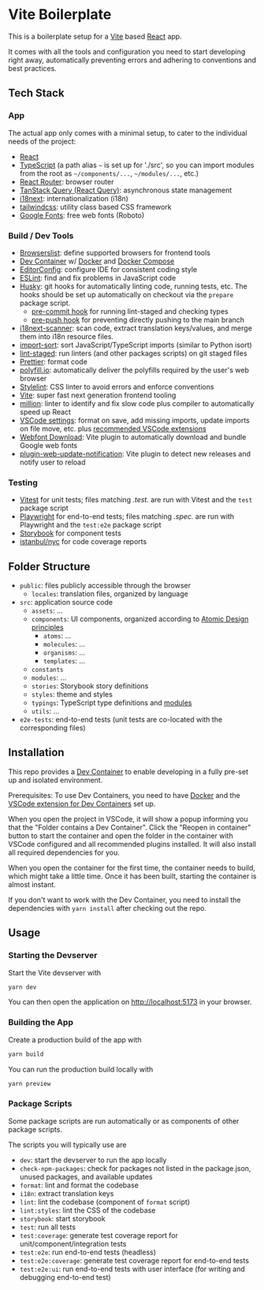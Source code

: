 # Vite Boilerplate

This is a boilerplate setup for a [Vite] based [React] app.

It comes with all the tools and configuration you need to start developing right away, automatically preventing errors and adhering to conventions and best practices.

## Tech Stack

### App

The actual app only comes with a minimal setup, to cater to the individual needs of the project:

- [React]
- [TypeScript] (a path alias `~` is set up for './src', so you can import modules from the root as `~/components/...`, `~/modules/...`, etc.)
- [React Router][reactRouter]: browser router
- [TanStack Query (React Query)][tanStackQuery]: asynchronous state management
- [i18next][i18next]: internationalization (i18n)
- [tailwindcss]: utility class based CSS framework
- [Google Fonts][googleFonts]: free web fonts (Roboto)

### Build / Dev Tools

- [Browserslist]: define supported browsers for frontend tools
- [Dev Container][devcontainer] w/ [Docker] and [Docker Compose][dockerCompose]
- [EditorConfig]: configure IDE for consistent coding style
- [ESLint]: find and fix problems in JavaScript code
- [Husky]: git hooks for automatically linting code, running tests, etc. The hooks should be set up automatically on checkout via the `prepare` package script.
  - [pre-commit hook](/.husky/pre-commit.sh) for running lint-staged and checking types
  - [pre-push hook](/.husky/pre-push.sh) for preventing directly pushing to the main branch
- [i18next-scanner]: scan code, extract translation keys/values, and merge them into i18n resource files.
- [import-sort]: sort JavaScript/TypeScript imports (similar to Python isort)
- [lint-staged]: run linters (and other packages scripts) on git staged files
- [Prettier]: format code
- [polyfill.io]: automatically deliver the polyfills required by the user's web browser
- [Stylelint]: CSS linter to avoid errors and enforce conventions
- [Vite]: super fast next generation frontend tooling
- [million]: linter to identify and fix slow code plus compiler to automatically speed up React
- [VSCode settings](./vscode/settings.json): format on save, add missing imports, update imports on file move, etc. plus [recommended VSCode extensions](./vscode/extensions.json)
- [Webfont Download][webfontDownloadVitePlugin]: Vite plugin to automatically download and bundle Google web fonts
- [plugin-web-update-notification]: Vite plugin to detect new releases and notify user to reload

### Testing

- [Vitest] for unit tests; files matching _.test._ are run with Vitest and the `test` package script
- [Playwright] for end-to-end tests; files matching _.spec._ are run with Playwright and the `test:e2e` package script
- [Storybook] for component tests
- [istanbul/nyc][istanbul] for code coverage reports

## Folder Structure

- `public`: files publicly accessible through the browser
  - `locales`: translation files, organized by language
- `src`: application source code
  - `assets`: ...
  - `components`: UI components, organized according to [Atomic Design principles][atomicDesign]
    - `atoms`: ...
    - `molecules`: ...
    - `organisms`: ...
    - `templates`: ...
  - `constants`
  - `modules`: ...
  - `stories`: Storybook story definitions
  - `styles`: theme and styles
  - `typings`: TypeScript type definitions and [modules](https://www.typescriptlang.org/docs/handbook/declaration-files/templates/module-d-ts.html)
  - `utils`: ...
- `e2e-tests`: end-to-end tests (unit tests are co-located with the corresponding files)

## Installation

This repo provides a [Dev Container][devcontainer] to enable developing in a fully pre-set up and isolated environment.

Prerequisites: To use Dev Containers, you need to have [Docker] and the [VSCode extension for Dev Containers][devcontainersExtension] set up.

When you open the project in VSCode, it will show a popup informing you that the "Folder contains a Dev Container".
Click the "Reopen in container" button to start the container and open the folder in the container with VSCode configured and all recommended plugins installed. It will also install all required dependencies for you.

When you open the container for the first time, the container needs to build, which might take a little time. Once it has been built, starting the container is almost instant.

If you don't want to work with the Dev Container, you need to install the dependencies with `yarn install` after checking out the repo.

## Usage

### Starting the Devserver

Start the Vite devserver with

```bash
yarn dev
```

You can then open the application on <http://localhost:5173> in your browser.

### Building the App

Create a production build of the app with

```bash
yarn build
```

You can run the production build locally with

```bash
yarn preview
```

### Package Scripts

Some package scripts are run automatically or as components of other package scripts.

The scripts you will typically use are

- `dev`: start the devserver to run the app locally
- `check-npm-packages`: check for packages not listed in the package.json, unused packages, and available updates
- `format`: lint and format the codebase
- `i18n`: extract translation keys
- `lint`: lint the codebase (component of `format` script)
- `lint:styles`: lint the CSS of the codebase
- `storybook`: start storybook
- `test`: run all tests
- `test:coverage`: generate test coverage report for unit/component/integration tests
- `test:e2e`: run end-to-end tests (headless)
- `test:e2e:coverage`: generate test coverage report for end-to-end tests
- `test:e2e:ui`: run end-to-end tests with user interface (for writing and debugging end-to-end test)

<!-- Markdown link definitions -->

[atomicDesign]: https://atomicdesign.bradfrost.com/chapter-2/
[Browserslist]: https://browsersl.ist/
[devcontainer]: https://code.visualstudio.com/docs/devcontainers/containers
[devcontainersExtension]: vscode:extension/ms-vscode-remote.remote-containers
[Docker]: https://www.docker.com/products/docker-desktop
[dockerCompose]: https://docs.docker.com/compose/
[EditorConfig]: https://editorconfig.org/
[ESLint]: https://eslint.org/
[googleFonts]: https://fonts.google.com/
[Husky]: https://typicode.github.io/husky/
[i18next-scanner]: https://github.com/i18next/i18next-scanner
[i18next]: https://www.i18next.com/
[import-sort]: https://github.com/renke/import-sort
[istanbul]: https://istanbul.js.org/
[lint-staged]: https://github.com/lint-staged/lint-staged
[million]: https://million.dev/
[Playwright]: https://playwright.dev/
[plugin-web-update-notification]: https://github.com/GreatAuk/plugin-web-update-notification
[polyfill.io]: https://polyfill.io/
[Prettier]: https://prettier.io/
[React]: https://react.dev/
[reactRouter]: https://reactrouter.com/
[Storybook]: https://storybook.js.org/
[Stylelint]: https://stylelint.io/
[tailwindcss]: https://tailwindcss.com/
[tanStackQuery]: https://tanstack.com/query/
[TypeScript]: https://www.typescriptlang.org/
[Vite]: https://vitejs.dev/
[Vitest]: https://vitest.dev/
[webfontDownloadVitePlugin]: https://github.com/feat-agency/vite-plugin-webfont-dl
